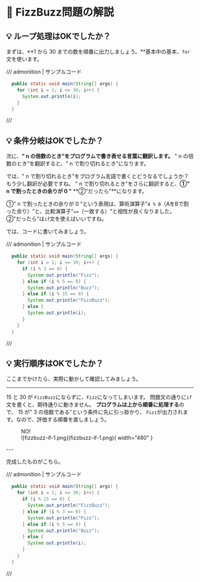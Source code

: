 
# 🙋 FizzBuzz問題の解説

## 💡 ループ処理はOKでしたか？

まずは、**1 から 30 までの数を順番に出力しましょう。**基本中の基本、`for`文を使います。

/// admonition | サンプルコード

```java title="FizzBuzzApp.java" hl_lines="2-4"
  public static void main(String[] args) {
    for (int i = 1; i <= 30; i++) {
      System.out.println(i);
    }
  }
```

///

## 💡 条件分岐はOKでしたか？

次に、**" n の倍数のとき"をプログラムで書き表せる言葉に翻訳します。**
" n の倍数のとき"を翻訳すると、" n で割り切れるとき"になります。

では、" n で割り切れるとき"をプログラム言語で書くとどうなるでしょうか？もう少し翻訳が必要ですね。
" n で割り切れるとき"をさらに翻訳すると、**①" n で割ったときの余りが 0 "** **②"だったら"**になります。

①" n で割ったときの余りが 0 "という表現は、算術演算子"`A % B`（AをBで割った余り）"と、比較演算子"`==`（一致する）"と相性が良くなりました。  
②"だったら"は`if`文を使えばいいですね。  

では、コードに書いてみましょう。

/// admonition | サンプルコード

```java title="FizzBuzzApp.java" hl_lines="3-9 11"
  public static void main(String[] args) {
    for (int i = 1; i <= 30; i++) {
      if (i % 3 == 0) {
        System.out.println("Fizz");
      } else if (i % 5 == 0) {
        System.out.println("Buzz");
      } else if (i % 15 == 0) {
        System.out.println("FizzBuzz");
      } else {
        System.out.println(i);
      }
    }
  }
```

///

## 💡 実行順序はOKでしたか？

ここまでかけたら、実際に動かして確認してみましょう。

---

15 と 30 が `FizzBuzz`にならずに、`Fizz`になってしまいます。
問題文の通りに`if`文を書くと、期待通りに動きません。
**プログラムは上から順番に処理する**ので、 15 が" 3 の倍数である"という条件に先に引っ掛かり、
`Fizz`が出力されます。なので、評価する順番を直しましょう。

<figure markdown>
  <figcaption>NO!</figcaption>
  ![fizzbuzz-if-1.png](fizzbuzz-if-1.png){ width="480" }
</figure>
---

完成したものがこちら。

/// admonition | サンプルコード

```java title="FizzBuzzApp.java" hl_lines="3-5"
  public static void main(String[] args) {
    for (int i = 1; i <= 30; i++) {
      if (i % 15 == 0) {
        System.out.println("FizzBuzz");
      } else if (i % 3 == 0) {
        System.out.println("Fizz");
      } else if (i % 5 == 0) {
        System.out.println("Buzz");
      } else {
        System.out.println(i);
      }
    }
  }
```

///
